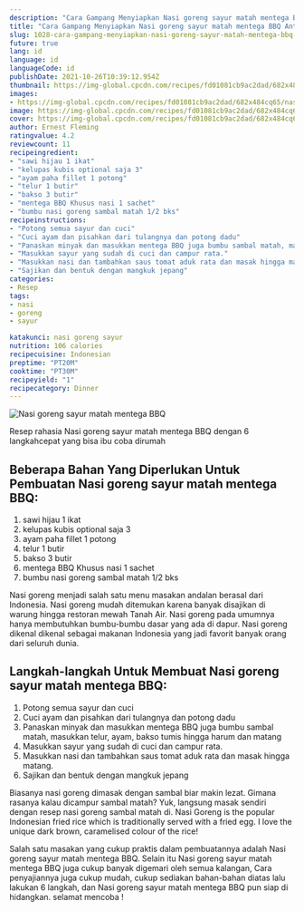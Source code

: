 ```yaml
---
description: "Cara Gampang Menyiapkan Nasi goreng sayur matah mentega BBQ Anti Gagal"
title: "Cara Gampang Menyiapkan Nasi goreng sayur matah mentega BBQ Anti Gagal"
slug: 1028-cara-gampang-menyiapkan-nasi-goreng-sayur-matah-mentega-bbq-anti-gagal
future: true
lang: id
language: id
languageCode: id
publishDate: 2021-10-26T10:39:12.954Z 
thumbnail: https://img-global.cpcdn.com/recipes/fd01081cb9ac2dad/682x484cq65/nasi-goreng-sayur-matah-mentega-bbq-foto-resep-utama.png
images:
- https://img-global.cpcdn.com/recipes/fd01081cb9ac2dad/682x484cq65/nasi-goreng-sayur-matah-mentega-bbq-foto-resep-utama.png
image: https://img-global.cpcdn.com/recipes/fd01081cb9ac2dad/682x484cq65/nasi-goreng-sayur-matah-mentega-bbq-foto-resep-utama.png
cover: https://img-global.cpcdn.com/recipes/fd01081cb9ac2dad/682x484cq65/nasi-goreng-sayur-matah-mentega-bbq-foto-resep-utama.png
author: Ernest Fleming
ratingvalue: 4.2
reviewcount: 11
recipeingredient:
- "sawi hijau 1 ikat"
- "kelupas kubis optional saja 3"
- "ayam paha fillet 1 potong"
- "telur 1 butir"
- "bakso 3 butir"
- "mentega BBQ Khusus nasi 1 sachet"
- "bumbu nasi goreng sambal matah 1/2 bks"
recipeinstructions:
- "Potong semua sayur dan cuci"
- "Cuci ayam dan pisahkan dari tulangnya dan potong dadu"
- "Panaskan minyak dan masukkan mentega BBQ juga bumbu sambal matah, masukkan telur, ayam, bakso tumis hingga harum dan matang"
- "Masukkan sayur yang sudah di cuci dan campur rata."
- "Masukkan nasi dan tambahkan saus tomat aduk rata dan masak hingga matang."
- "Sajikan dan bentuk dengan mangkuk jepang"
categories:
- Resep
tags:
- nasi
- goreng
- sayur

katakunci: nasi goreng sayur 
nutrition: 106 calories
recipecuisine: Indonesian
preptime: "PT20M"
cooktime: "PT30M"
recipeyield: "1"
recipecategory: Dinner
---
```



![Nasi goreng sayur matah mentega BBQ](https://img-global.cpcdn.com/recipes/fd01081cb9ac2dad/682x484cq65/nasi-goreng-sayur-matah-mentega-bbq-foto-resep-utama.png)

Resep rahasia Nasi goreng sayur matah mentega BBQ    dengan 6 langkahcepat yang bisa ibu coba dirumah

<!--inarticleads1-->

## Beberapa Bahan Yang Diperlukan Untuk Pembuatan Nasi goreng sayur matah mentega BBQ:

1. sawi hijau 1 ikat
1. kelupas kubis optional saja 3
1. ayam paha fillet 1 potong
1. telur 1 butir
1. bakso 3 butir
1. mentega BBQ Khusus nasi 1 sachet
1. bumbu nasi goreng sambal matah 1/2 bks

Nasi goreng menjadi salah satu menu masakan andalan berasal dari Indonesia. Nasi goreng mudah ditemukan karena banyak disajikan di warung hingga restoran mewah Tanah Air. Nasi goreng pada umumnya hanya membutuhkan bumbu-bumbu dasar yang ada di dapur. Nasi goreng dikenal dikenal sebagai makanan Indonesia yang jadi favorit banyak orang dari seluruh dunia. 

<!--inarticleads2-->

## Langkah-langkah Untuk Membuat Nasi goreng sayur matah mentega BBQ:

1. Potong semua sayur dan cuci
1. Cuci ayam dan pisahkan dari tulangnya dan potong dadu
1. Panaskan minyak dan masukkan mentega BBQ juga bumbu sambal matah, masukkan telur, ayam, bakso tumis hingga harum dan matang
1. Masukkan sayur yang sudah di cuci dan campur rata.
1. Masukkan nasi dan tambahkan saus tomat aduk rata dan masak hingga matang.
1. Sajikan dan bentuk dengan mangkuk jepang


Biasanya nasi goreng dimasak dengan sambal biar makin lezat. Gimana rasanya kalau dicampur sambal matah? Yuk, langsung masak sendiri dengan resep nasi goreng sambal matah di. Nasi Goreng is the popular Indonesian fried rice which is traditionally served with a fried egg. I love the unique dark brown, caramelised colour of the rice! 

Salah satu masakan yang cukup praktis dalam pembuatannya adalah  Nasi goreng sayur matah mentega BBQ. Selain itu  Nasi goreng sayur matah mentega BBQ  juga cukup banyak digemari oleh semua kalangan, Cara penyajiannya juga cukup mudah, cukup sediakan bahan-bahan diatas lalu lakukan 6 langkah, dan  Nasi goreng sayur matah mentega BBQ  pun siap di hidangkan. selamat mencoba !
